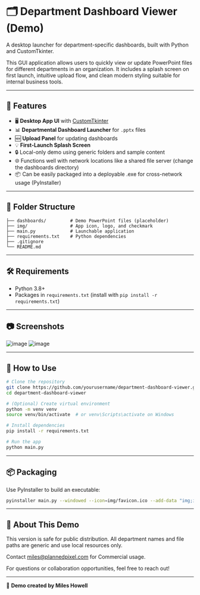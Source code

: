 
# 🗂️ Department Dashboard Viewer (Demo)

A desktop launcher for department-specific dashboards, built with Python and CustomTkinter.

This GUI application allows users to quickly view or update PowerPoint files for different departments in an organization. It includes a splash screen on first launch, intuitive upload flow, and clean modern styling suitable for internal business tools.

---

## 🚀 Features

- 🖥️ **Desktop App UI** with [CustomTkinter](https://github.com/TomSchimansky/CustomTkinter)
- 📊 **Departmental Dashboard Launcher** for `.pptx` files
- 🆕 **Upload Panel** for updating dashboards
- 💡 **First-Launch Splash Screen**
- 🔒 Local-only demo using generic folders and sample content
- 🌐 Functions well with network locations like a shared file server (change the dashboards directory)
- 📦  Can be easily packaged into a deployable .exe for cross-network usage (PyInstaller)

---

## 📁 Folder Structure

```
├── dashboards/         # Demo PowerPoint files (placeholder)
├── img/                # App icon, logo, and checkmark
├── main.py             # Launchable application
├── requirements.txt    # Python dependencies
├── .gitignore
└── README.md
```

---

## 🛠️ Requirements

- Python 3.8+
- Packages in `requirements.txt` (install with `pip install -r requirements.txt`)

---

## 📷 Screenshots

![image](https://github.com/user-attachments/assets/dec2e8c4-a655-4dda-84b3-5f0b4a0795df)
![image](https://github.com/user-attachments/assets/2df60582-d18b-469c-aa99-0960f243fde0)


---

## 🧪 How to Use

```bash
# Clone the repository
git clone https://github.com/yourusername/department-dashboard-viewer.git
cd department-dashboard-viewer

# (Optional) Create virtual environment
python -m venv venv
source venv/bin/activate  # or venv\Scripts\activate on Windows

# Install dependencies
pip install -r requirements.txt

# Run the app
python main.py

```

---

## 📦 Packaging

Use PyInstaller to build an executable:
```bash
pyinstaller main.py --windowed --icon=img/favicon.ico --add-data "img;img" --add-data "dashboards;dashboards"
```

---

## 🧠 About This Demo

This version is safe for public distribution. All department names and file paths are generic and use local resources only.

Contact miles@plannedpixel.com for Commercial usage.

For questions or collaboration opportunities, feel free to reach out!

---

📁 **Demo created by Miles Howell**
